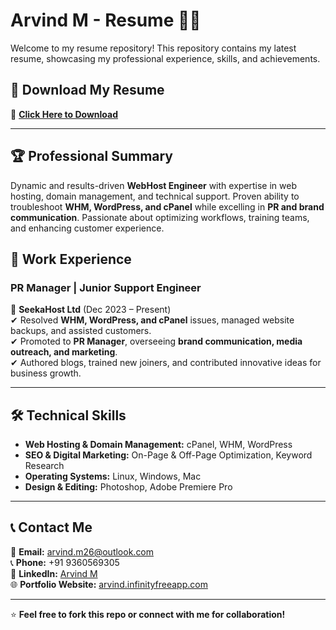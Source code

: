 # Arvind M - Resume 📄🚀  

Welcome to my resume repository! This repository contains my latest resume, showcasing my professional experience, skills, and achievements.  

## 🔗 Download My Resume  
📄 **[Click Here to Download](ArvindM_Resume.pdf)**  

---

## 🏆 Professional Summary  
Dynamic and results-driven **WebHost Engineer** with expertise in web hosting, domain management, and technical support. Proven ability to troubleshoot **WHM, WordPress, and cPanel** while excelling in **PR and brand communication**. Passionate about optimizing workflows, training teams, and enhancing customer experience.  

## 💼 Work Experience  
### **PR Manager | Junior Support Engineer**  
📍 **SeekaHost Ltd** (Dec 2023 – Present)  
✔ Resolved **WHM, WordPress, and cPanel** issues, managed website backups, and assisted customers.  
✔ Promoted to **PR Manager**, overseeing **brand communication, media outreach, and marketing**.  
✔ Authored blogs, trained new joiners, and contributed innovative ideas for business growth.  

---

## 🛠 Technical Skills  
- **Web Hosting & Domain Management:** cPanel, WHM, WordPress  
- **SEO & Digital Marketing:** On-Page & Off-Page Optimization, Keyword Research  
- **Operating Systems:** Linux, Windows, Mac  
- **Design & Editing:** Photoshop, Adobe Premiere Pro  

---

## 📞 Contact Me  
📧 **Email:** arvind.m26@outlook.com  
📞 **Phone:** +91 9360569305  
🔗 **LinkedIn:** [Arvind M](https://www.linkedin.com/in/arvind-m-761786250/)  
🌐 **Portfolio Website:** [arvind.infinityfreeapp.com](https://arvind.infinityfreeapp.com)  

---
⭐ **Feel free to fork this repo or connect with me for collaboration!**  
